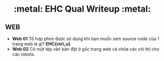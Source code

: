 <h1 align="center"> :metal: EHC Qual Writeup :metal: </h1>

## WEB

- **Web 01**
  Tổ hợp phím được sử dụng khi bạn muốn xem source code của 1 trang web là gì? **EHC{ctrl_u}**
- **Web 02**
  Có một tệp văn bản đặt ở gốc trang web và chứa các chỉ thị cho các robots.